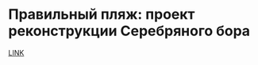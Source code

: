 # Правильный пляж: проект реконструкции Серебряного бора



[LINK](https://varlamov.ru/1152465.html)